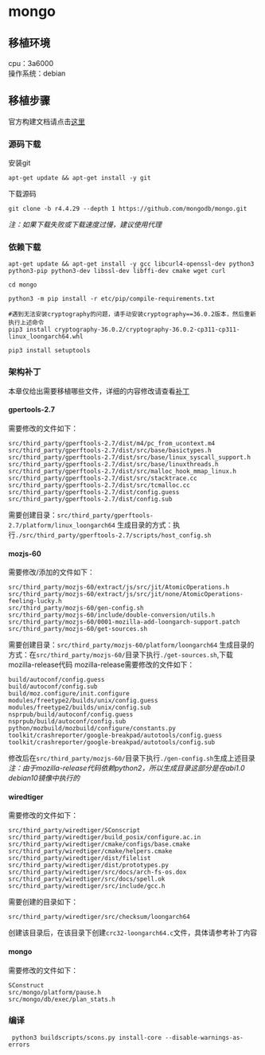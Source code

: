 # mongo

## 移植环境
cpu：3a6000  
操作系统：debian

## 移植步骤
官方构建文档请点击[这里](https://github.com/mongodb/mongo/blob/r4.4.29/docs/building.md)
### 源码下载
安装git
```
apt-get update && apt-get install -y git
```
下载源码
```
git clone -b r4.4.29 --depth 1 https://github.com/mongodb/mongo.git
```
*注：如果下载失败或下载速度过慢，建议使用代理*

### 依赖下载
```
apt-get update && apt-get install -y gcc libcurl4-openssl-dev python3 python3-pip python3-dev libssl-dev libffi-dev cmake wget curl

cd mongo

python3 -m pip install -r etc/pip/compile-requirements.txt

#遇到无法安装cryptography的问题，请手动安装cryptography==36.0.2版本，然后重新执行上述命令
pip3 install cryptography-36.0.2/cryptography-36.0.2-cp311-cp311-linux_loongarch64.whl

pip3 install setuptools
```
### 架构补丁
本章仅给出需要移植哪些文件，详细的内容修改请查看[补丁](https://github.com/Loongson-Cloud-Community/mongo/commit/118efa61af436bdf37d12cabe7b7b189e8c8bf0a)
#### gpertools-2.7
需要修改的文件如下：
```
src/third_party/gperftools-2.7/dist/m4/pc_from_ucontext.m4
src/third_party/gperftools-2.7/dist/src/base/basictypes.h
src/third_party/gperftools-2.7/dist/src/base/linux_syscall_support.h
src/third_party/gperftools-2.7/dist/src/base/linuxthreads.h
src/third_party/gperftools-2.7/dist/src/malloc_hook_mmap_linux.h
src/third_party/gperftools-2.7/dist/src/stacktrace.cc
src/third_party/gperftools-2.7/dist/src/tcmalloc.cc
src/third_party/gperftools-2.7/dist/config.guess
src/third_party/gperftools-2.7/dist/config.sub
```

需要创建目录：`src/third_party/gperftools-2.7/platform/linux_loongarch64`
生成目录的方式：执行`./src/third_party/gperftools-2.7/scripts/host_config.sh`

#### mozjs-60
需要修改/添加的文件如下：
```
src/third_party/mozjs-60/extract/js/src/jit/AtomicOperations.h
src/third_party/mozjs-60/extract/js/src/jit/none/AtomicOperations-feeling-lucky.h
src/third_party/mozjs-60/gen-config.sh
src/third_party/mozjs-60/include/double-conversion/utils.h
src/third_party/mozjs-60/0001-mozilla-add-loongarch-support.patch
src/third_party/mozjs-60/get-sources.sh
```

需要创建目录：`src/third_party/mozjs-60/platform/loongarch64`
生成目录的方式：在`src/third_party/mozjs-60/`目录下执行`./get-sources.sh`,下载mozilla-release代码
mozilla-release需要修改的文件如下：
```
build/autoconf/config.guess
build/autoconf/config.sub
build/moz.configure/init.configure
modules/freetype2/builds/unix/config.guess
modules/freetype2/builds/unix/config.sub
nsprpub/build/autoconf/config.guess
nsprpub/build/autoconf/config.sub
python/mozbuild/mozbuild/configure/constants.py
toolkit/crashreporter/google-breakpad/autotools/config.guess
toolkit/crashreporter/google-breakpad/autotools/config.sub
```
修改后在`src/third_party/mozjs-60/`目录下执行`./gen-config.sh`生成上述目录
*注：由于mozilla-release代码依赖python2，所以生成目录这部分是在abi1.0 debian10镜像中执行的*

#### wiredtiger
需要修改的文件如下：
```
src/third_party/wiredtiger/SConscript
src/third_party/wiredtiger/build_posix/configure.ac.in
src/third_party/wiredtiger/cmake/configs/base.cmake
src/third_party/wiredtiger/cmake/helpers.cmake
src/third_party/wiredtiger/dist/filelist
src/third_party/wiredtiger/dist/prototypes.py
src/third_party/wiredtiger/src/docs/arch-fs-os.dox
src/third_party/wiredtiger/src/docs/spell.ok
src/third_party/wiredtiger/src/include/gcc.h
```
需要创建的目录如下：
```
src/third_party/wiredtiger/src/checksum/loongarch64
```
创建该目录后，在该目录下创建`crc32-loongarch64.c`文件，具体请参考补丁内容

#### mongo
需要修改的文件如下：
```
SConstruct
src/mongo/platform/pause.h
src/mongo/db/exec/plan_stats.h
```
### 编译
```
 python3 buildscripts/scons.py install-core --disable-warnings-as-errors
```
